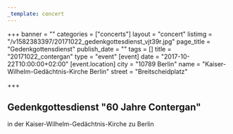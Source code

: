 ```yaml
---
_template: concert
---
```



+++
banner = ""
categories = ["concerts"]
layout = "concert"
listimg = "/v1582383397/20171022_gedenkgottesdienst_vjt39r.jpg"
page_title = "Gedenkgottensdienst"
publish_date = ""
tags = []
title = "20171022_contergan"
type = "event"
[event]
date = "2017-10-22T10:00:00+02:00"
[event.location]
city = "10789 Berlin"
name = "Kaiser-Wilhelm-Gedächtnis-Kirche Berlin"
street = "Breitscheidplatz"

+++
## Gedenkgottesdienst "60 Jahre Contergan"

in der Kaiser-Wilhelm-Gedächtnis-Kirche zu Berlin
